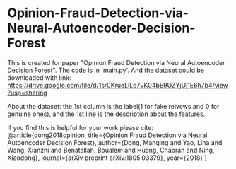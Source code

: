 # Opinion-Fraud-Detection-via-Neural-Autoencoder-Decision-Forest
This is created for paper "Opinion Fraud Detection via Neural Autoencoder Decision Forest". 
The code is in 'main.py'.
And the dataset could be downloaded with link: https://drive.google.com/file/d/1sr0KrueLlLq7vK04bE9UZYjUj1E6h7b4/view?usp=sharing

About the dataset: the 1st column is the label(1 for fake reivews and 0 for genuine ones), and the 1st line is the description about the features. 

If you find this is helpful for your work please cite:
@article{dong2018opinion,
  title={Opinion Fraud Detection via Neural Autoencoder Decision Forest},
  author={Dong, Manqing and Yao, Lina and Wang, Xianzhi and Benatallah, Boualem and Huang, Chaoran and Ning, Xiaodong},
  journal={arXiv preprint arXiv:1805.03379},
  year={2018}
}
